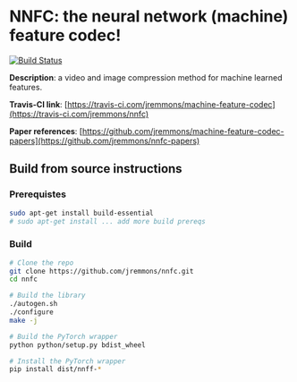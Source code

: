 # NNFC: the neural network (machine) feature codec!

[![Build Status](https://travis-ci.com/jremmons/machine-feature-codec.svg?token=KdZxgGzcW16Ms5dBx8kN&branch=master)](https://travis-ci.com/jremmons/nnfc)

**Description**: a video and image compression method for machine learned features.

**Travis-CI link**: [https://travis-ci.com/jremmons/machine-feature-codec](https://travis-ci.com/jremmons/nnfc)

**Paper references**: [https://github.com/jremmons/machine-feature-codec-papers](https://github.com/jremmons/nnfc-papers)

## Build from source instructions

### Prerequistes 

```bash
sudo apt-get install build-essential
# sudo apt-get install ... add more build prereqs
```

### Build

```bash
# Clone the repo
git clone https://github.com/jremmons/nnfc.git
cd nnfc

# Build the library
./autogen.sh
./configure
make -j 

# Build the PyTorch wrapper
python python/setup.py bdist_wheel

# Install the PyTorch wrapper
pip install dist/nnff-*
```
